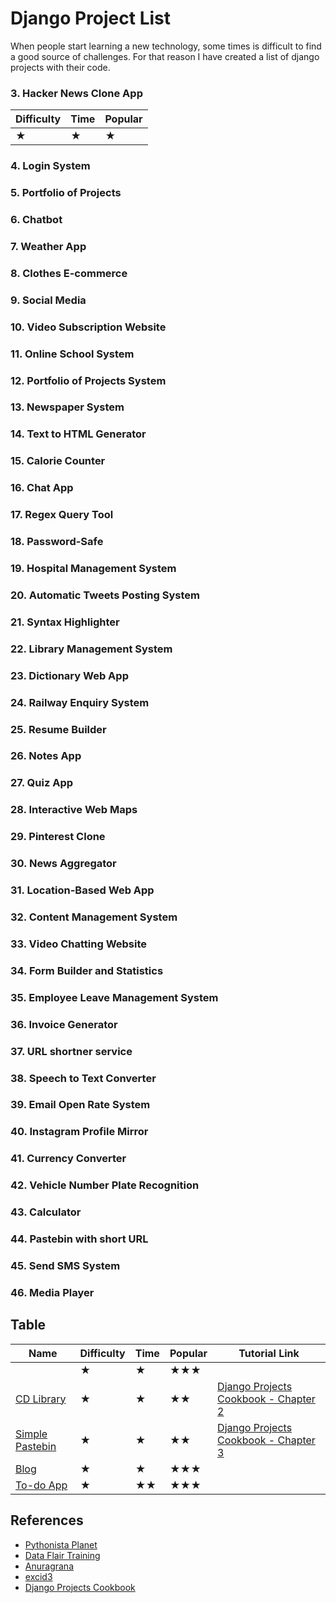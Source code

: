 # Django Project List

When people start learning a new technology, some times is difficult to find a
good source of challenges. For that reason I have created a list of django
projects with their code.

### 3. Hacker News Clone App

|Difficulty | Time | Popular |
|-----------|------|---------|
|     ★     |   ★  |    ★    |

### 4. Login System

### 5. Portfolio of Projects

### 6. Chatbot

### 7. Weather App

### 8. Clothes E-commerce

### 9. Social Media

### 10. Video Subscription Website

### 11. Online School System

### 12. Portfolio of Projects System

### 13. Newspaper System

### 14. Text to HTML Generator

### 15. Calorie Counter

### 16. Chat App

### 17. Regex Query Tool

### 18. Password-Safe

### 19. Hospital Management System

### 20. Automatic Tweets Posting System

### 21. Syntax Highlighter

### 22. Library Management System

### 23. Dictionary Web App

### 24. Railway Enquiry System

### 25. Resume Builder

### 26. Notes App

### 27. Quiz App

### 28. Interactive Web Maps

### 29. Pinterest Clone

### 30. News Aggregator

### 31. Location-Based Web App

### 32. Content Management System

### 33. Video Chatting Website

### 34. Form Builder and Statistics

### 35. Employee Leave Management System

### 36. Invoice Generator

### 37. URL shortner service

### 38. Speech to Text Converter

### 39. Email Open Rate System

### 40. Instagram Profile Mirror

### 41. Currency Converter

### 42. Vehicle Number Plate Recognition

### 43. Calculator

### 44. Pastebin with short URL

### 45. Send SMS System

### 46. Media Player

## Table

|             Name              | Difficulty | Time | Popular |   Tutorial Link |
|-------------------------------|------------|------|---------|-----------------|
|                               |     ★      |   ★  |    ★★★  |                 |
| [CD Library](./cd_library)    |     ★      |   ★  |    ★★   | [Django Projects Cookbook - Chapter 2](http://books.agiliq.com/projects/djenofdjango/en/latest/models-tutorial.html) |
| [Simple Pastebin](./pastebin) |     ★      |   ★  |    ★★   | [Django Projects Cookbook - Chapter 3](http://books.agiliq.com/projects/djenofdjango/en/latest/chapter3.html) |
| [Blog](./blog)                |     ★      |   ★  |    ★★★  |                 |
| [To-do App](./todo)           |     ★      |   ★★ |    ★★★  |                 |

## References

- [Pythonista Planet](https://pythonistaplanet.com/django-project-ideas/)
- [Data Flair Training](https://data--flair-training.cdn.ampproject.org/v/s/data-flair.training/blogs/django-project-ideas/amp/?usqp=mq331AQFKAGwASA%3D&amp_js_v=0.1#aoh=15824939952732&referrer=https%3A%2F%2Fwww.google.com&amp_tf=From%20%251%24s&ampshare=https%3A%2F%2Fdata-flair.training%2Fblogs%2Fdjango-project-ideas%2F)
- [Anuragrana](https://dev.to/anuragrana/25-python-django-project-idea-for-beginners-3dk)
- [excid3](http://excid3.com/blog/10-ideas-for-beginner-web-developers/)
- [Django Projects Cookbook](http://books.agiliq.com/projects/djenofdjango/en/latest/index.html)